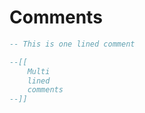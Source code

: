 # Comments

```lua
-- This is one lined comment
```

```lua
--[[ 
	Multi 
	lined
	comments
--]]

```
